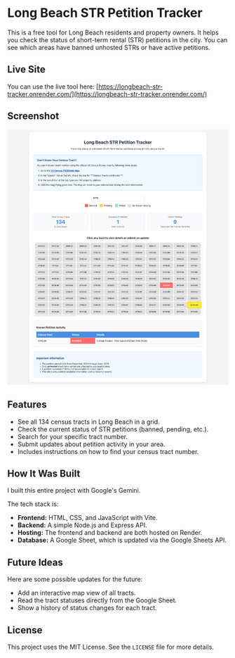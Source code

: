 # Long Beach STR Petition Tracker

This is a free tool for Long Beach residents and property owners. It helps you check the status of short-term rental (STR) petitions in the city. You can see which areas have banned unhosted STRs or have active petitions.

## Live Site

You can use the live tool here: [https://longbeach-str-tracker.onrender.com/](https://longbeach-str-tracker.onrender.com/)

## Screenshot

![Application Screenshot](public/screenshot.jpg)

## Features

* See all 134 census tracts in Long Beach in a grid.
* Check the current status of STR petitions (banned, pending, etc.).
* Search for your specific tract number.
* Submit updates about petition activity in your area.
* Includes instructions on how to find your census tract number.

## How It Was Built

I built this entire project with Google's Gemini.

The tech stack is:
* **Frontend:** HTML, CSS, and JavaScript with Vite.
* **Backend:** A simple Node.js and Express API.
* **Hosting:** The frontend and backend are both hosted on Render.
* **Database:** A Google Sheet, which is updated via the Google Sheets API.

## Future Ideas

Here are some possible updates for the future:
* Add an interactive map view of all tracts.
* Read the tract statuses directly from the Google Sheet.
* Show a history of status changes for each tract.

## License

This project uses the MIT License. See the `LICENSE` file for more details.